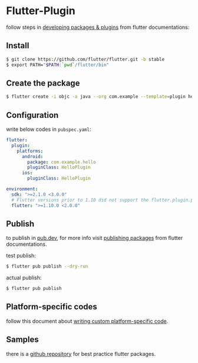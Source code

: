 # Flutter-Plugin

follow steps in [developing packages & plugins](https://flutter.dev/docs/development/packages-and-plugins/developing-packages) from flutter documentations:

## Install
```bash
$ git clone https://github.com/flutter/flutter.git -b stable
$ export PATH="$PATH:`pwd`/flutter/bin"
```

## Create the package
```bash
$ flutter create -i objc -a java --org com.example --template=plugin hello
```

## Configuration
write below codes in `pubspec.yaml`:
```yaml
flutter:
  plugin:
    platforms:
      android:
        package: com.example.hello
        pluginClass: HelloPlugin
      ios:
        pluginClass: HelloPlugin

environment:
  sdk: ">=2.1.0 <3.0.0"
  # Flutter versions prior to 1.10 did not support the flutter.plugin.platforms map.
  flutter: ">=1.10.0 <2.0.0"
```

## Publish
to publish in [pub.dev](https://pub.dev/), for more info visit [publishing packages](https://dart.dev/tools/pub/publishing) from flutter documentations.

test publish:
```bash
$ flutter pub publish --dry-run
```

actual publish:
```bash
$ flutter pub publish
```

## Platform-specific codes
follow this document about [writing custom platform-specific code](https://flutter.dev/docs/development/platform-integration/platform-channels).

## Samples
there is a [github repository](https://github.com/flutter/plugins/tree/master/packages) for best practice flutter packages.
